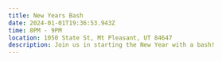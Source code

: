 ```yaml
---
title: New Years Bash
date: 2024-01-01T19:36:53.943Z
time: 8PM - 9PM
location: 1050 State St, Mt Pleasant, UT 84647
description: J﻿oin us in starting the New Year with a bash!
---
```


